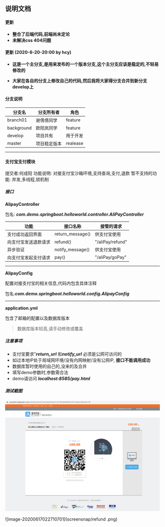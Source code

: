 ## 说明文档

#### 更新
- **整合了后端代码,前端尚未定论**
- **未解决css 404问题**

#### 更新  (2020-6-20-20:00 by hcy)

- **这是一个主分支,是用来发布的一个版本分支,这个主分支应该是稳定的,不轻易修改的**

- **大家在各自的分支上修改自己的代码,然后我将大家得分支合并到新分支develop上**



#### 分支说明

| 分支名     | 分支所有者   | 角色     |
| ---------- | ------------ | -------- |
| branch01   | 谢倩倩同学   | feature  |
| background | 欧阳岚同学   | feature  |
| develop    | 项目共有     | 用于开发 |
| master     | 项目稳定版本 | realease |





-----------------------------------------
#### 支付宝支付模块
提交者:何成阳
功能说明: 对接支付宝沙箱环境,支持查询,支付,退款
暂不支持的功能: 并发,多线程,锁机制

##### 接口

**AlipayController**

包名: ***com.demo.springboot.helloworld.controller.AliPayController***

| 功能                 | 接口名称         | 接管的请求       |
| -------------------- | ---------------- | ---------------- |
| 支付成功返回界面     | return_message() | 供支付宝使用     |
| 向支付宝发送退款请求 | refund()         | "/aliPay/refund" |
| 异步验证             | notify_message() | 供支付宝使用     |
| 向支付宝发起支付请求 | pay()            | "/aliPay/goPay"  |

------------------------

**AlipayConfig**

配置对接支付宝的相关信息,代码内包含具体注释

包名:***com.demo.springboot.helloworld.config.AlipayConfig***

---------------------

**application.yml**

包含了邮箱的配置以及数据库版本

> 数据库版本较高,请手动修改或覆盖



##### 注意事项

- 支付宝要求"***return_url***  和***notify_url*** 必须是公网可访问的
- 如过本地IP处于局域网环境/没有内网映射/没有公网IP, **接口不能调用成功**
- 数据库暂时使用的自己的,没来的及合并
- 填写demo参数时,参数需合法
- demo请访问 ***localhost:8585/pay.html***



##### 测试截图

![image-20200617022605591](screensnap/pay.png)

![image-20200617022710701](screensnap/refund .png)
